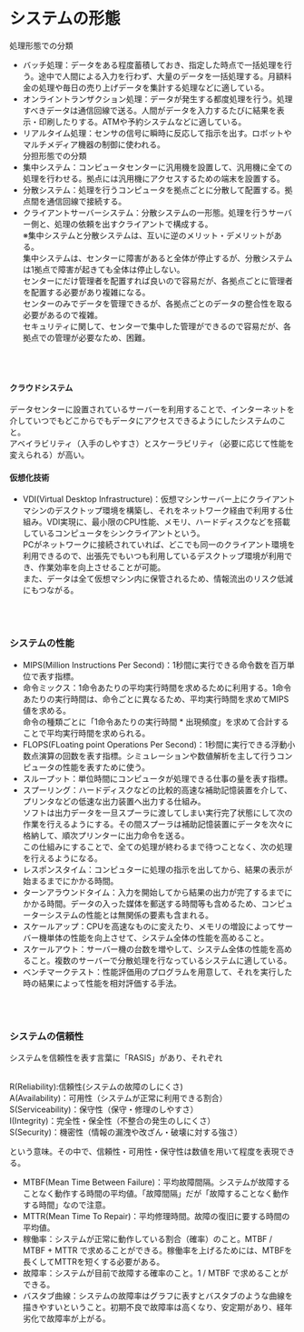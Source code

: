 # システムの形態
処理形態での分類
- バッチ処理：データをある程度蓄積しておき、指定した時点で一括処理を行う。途中で人間による入力を行わず、大量のデータを一括処理する。月額料金の処理や毎日の売り上げデータを集計する処理などに適している。
- オンライントランザクション処理：データが発生する都度処理を行う。処理すべきデータは通信回線で送る。人間がデータを入力するたびに結果を表示・印刷したりする。ATMや予約システムなどに適している。
- リアルタイム処理：センサの信号に瞬時に反応して指示を出す。ロボットやマルチメディア機器の制御に使われる。<br>
分担形態での分類
- 集中システム：コンピュータセンターに汎用機を設置して、汎用機に全ての処理を行わせる。拠点には汎用機にアクセスするための端末を設置する。
- 分散システム：処理を行うコンピュータを拠点ごとに分散して配置する。拠点間を通信回線で接続する。
- クライアントサーバーシステム：分散システムの一形態。処理を行うサーバー側と、処理の依頼を出すクライアントで構成する。<br>
※集中システムと分散システムは、互いに逆のメリット・デメリットがある。<br>
集中システムは、センターに障害があると全体が停止するが、分散システムは1拠点で障害が起きても全体は停止しない。<br>
センターにだけ管理者を配置すれば良いので容易だが、各拠点ごとに管理者を配置する必要があり複雑になる。<br>
センターのみでデータを管理できるが、各拠点ごとのデータの整合性を取る必要があるので複雑。<br>
セキュリティに関して、センターで集中した管理ができるので容易だが、各拠点での管理が必要なため、困難。
<br />
<br />

#### クラウドシステム
データセンターに設置されているサーバーを利用することで、インターネットを介していつでもどこからでもデータにアクセスできるようにしたシステムのこと。<br>
アベイラビリティ（入手のしやすさ）とスケーラビリティ（必要に応じて性能を変えられる）が高い。

#### 仮想化技術
- VDI(Virtual Desktop Infrastructure)：仮想マシンサーバー上にクライアントマシンのデスクトップ環境を構築し、それをネットワーク経由で利用する仕組み。VDI実現に、最小限のCPU性能、メモリ、ハードディスクなどを搭載しているコンピュータをシンクライアントという。<br>
PCがネットワークに接続されていれば、どこでも同一のクライアント環境を利用できるので、出張先でもいつも利用しているデスクトップ環境が利用でき、作業効率を向上させることが可能。<br>
また、データは全て仮想マシン内に保管されるため、情報流出のリスク低減にもつながる。
<br />
<br />

### システムの性能
- MIPS(Million Instructions Per Second)：1秒間に実行できる命令数を百万単位で表す指標。
- 命令ミックス：1命令あたりの平均実行時間を求めるために利用する。1命令あたりの実行時間は、命令ごとに異なるため、平均実行時間を求めてMIPS値を求める。<br>
命令の種類ごとに「1命令あたりの実行時間 * 出現頻度」を求めて合計することで平均実行時間を求められる。<br>
- FLOPS(FLoating point Operations Per Second)：1秒間に実行できる浮動小数点演算の回数を表す指標。シミュレーションや数値解析を主して行うコンピュータの性能を表すために使う。
- スループット：単位時間にコンピュータが処理できる仕事の量を表す指標。
- スプーリング：ハードディスクなどの比較的高速な補助記憶装置を介して、プリンタなどの低速な出力装置へ出力する仕組み。<br>
ソフトは出力データを一旦スプーラに渡してしまい実行完了状態にして次の作業を行えるようにする。その間スプーラは補助記憶装置にデータを次々に格納して、順次プリンターに出力命令を送る。<br>
この仕組みにすることで、全ての処理が終わるまで待つことなく、次の処理を行えるようになる。
- レスポンスタイム：コンピュターに処理の指示を出してから、結果の表示が始まるまでにかかる時間。
- ターンアラウンドタイム：入力を開始してから結果の出力が完了するまでにかかる時間。データの入った媒体を郵送する時間等も含めるため、コンピューターシステムの性能とは無関係の要素も含まれる。
- スケールアップ：CPUを高速なものに変えたり、メモリの増設によってサーバー機単体の性能を向上させて、システム全体の性能を高めること。
- スケールアウト：サーバー機の台数を増やして、システム全体の性能を高めること。複数のサーバーで分散処理を行なっているシステムに適している。
- ベンチマークテスト：性能評価用のプログラムを用意して、それを実行した時の結果によって性能を相対評価する手法。
<br />
<br />

### システムの信頼性
システムを信頼性を表す言葉に「RASIS」があり、それぞれ<br>
<br />

R(Reliability):信頼性(システムの故障のしにくさ)<br>
A(Availability)：可用性（システムが正常に利用できる割合）<br>
S(Serviceability)：保守性（保守・修理のしやすさ）<br>
I(Integrity)：完全性・保全性（不整合の発生のしにくさ）<br>
S(Security)：機密性（情報の漏洩や改ざん・破壊に対する強さ）
<br />

という意味。その中で、信頼性・可用性・保守性は数値を用いて程度を表現できる。<br>
- MTBF(Mean Time Between Failure)：平均故障間隔。システムが故障することなく動作する時間の平均値。「故障間隔」だが「故障することなく動作する時間」なので注意。
- MTTR(Mean Time To Repair)：平均修理時間。故障の復旧に要する時間の平均値。
- 稼働率：システムが正常に動作している割合（確率）のこと。MTBF / MTBF + MTTR で求めることができる。稼働率を上げるためには、MTBFを長くしてMTTRを短くする必要がある。
- 故障率：システムが目前で故障する確率のこと。1 / MTBF で求めることができる。
- バスタブ曲線：システムの故障率はグラフに表すとバスタブのような曲線を描きやすいということ。初期不良で故障率は高くなり、安定期があり、経年劣化で故障率が上がる。